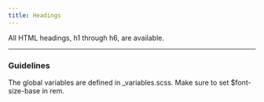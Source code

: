 ```yaml
---
title: Headings
---
```


All HTML headings, h1 through h6, are available.

---
<h3 class ="sg-pattern-title">Guidelines</h3>
The global variables are defined in _variables.scss. Make sure to set $font-size-base in rem.
